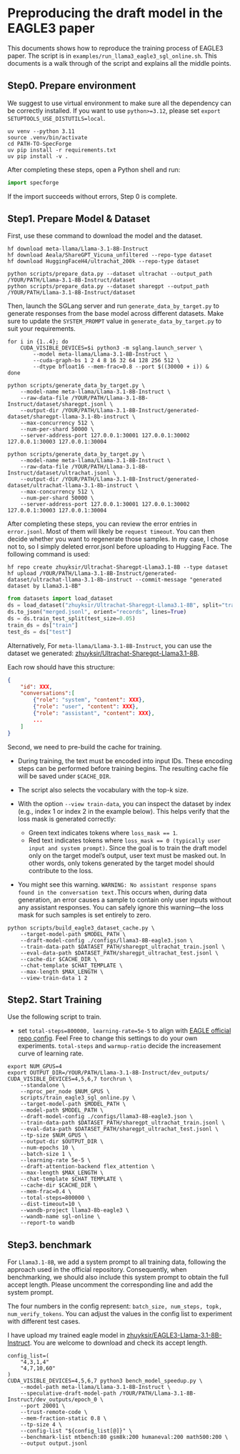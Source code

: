 # Preproducing the draft model in the EAGLE3 paper

This documents shows how to reproduce the training process of EAGLE3 paper. The script is in `examples/run_llama3_eagle3_sgl_online.sh`. This documents is a walk through of the script and explains all the middle points.

## Step0. Prepare environment

We suggest to use virtual environment to make sure all the dependency can be correctly installed. If you want to use `python>=3.12`, please set `export SETUPTOOLS_USE_DISTUTILS=local`.

```
uv venv --python 3.11
source .venv/bin/activate
cd PATH-TO-SpecForge
uv pip install -r requirements.txt
uv pip install -v .
```

After completing these steps, open a Python shell and run:
```python
import specforge
```
If the import succeeds without errors, Step 0 is complete.

## Step1. Prepare Model & Dataset

First, use these command to download the model and the dataset.
```shell
hf download meta-llama/Llama-3.1-8B-Instruct
hf download Aeala/ShareGPT_Vicuna_unfiltered --repo-type dataset
hf download HuggingFaceH4/ultrachat_200k --repo-type dataset

python scripts/prepare_data.py --dataset ultrachat --output_path /YOUR/PATH/Llama-3.1-8B-Instruct/dataset
python scripts/prepare_data.py --dataset sharegpt --output_path /YOUR/PATH/Llama-3.1-8B-Instruct/dataset
```

Then, launch the SGLang server and run `generate_data_by_target.py` to generate responses from the base model across different datasets. Make sure to update the `SYSTEM_PROMPT` value in `generate_data_by_target.py` to suit your requirements.

```shell
for i in {1..4}; do
    CUDA_VISIBLE_DEVICES=$i python3 -m sglang.launch_server \
        --model meta-llama/Llama-3.1-8B-Instruct \
        --cuda-graph-bs 1 2 4 8 16 32 64 128 256 512 \
        --dtype bfloat16 --mem-frac=0.8 --port $((30000 + i)) &
done

python scripts/generate_data_by_target.py \
    --model-name meta-llama/Llama-3.1-8B-Instruct \
    --raw-data-file /YOUR/PATH/Llama-3.1-8B-Instruct/dataset/sharegpt.jsonl \
    --output-dir /YOUR/PATH/Llama-3.1-8B-Instruct/generated-dataset/sharegpt-llama-3.1-8b-instruct \
    --max-concurrency 512 \
    --num-per-shard 50000 \
    --server-address-port 127.0.0.1:30001 127.0.0.1:30002 127.0.0.1:30003 127.0.0.1:30004

python scripts/generate_data_by_target.py \
    --model-name meta-llama/Llama-3.1-8B-Instruct \
    --raw-data-file /YOUR/PATH/Llama-3.1-8B-Instruct/dataset/ultrachat.jsonl \
    --output-dir /YOUR/PATH/Llama-3.1-8B-Instruct/generated-dataset/ultrachat-llama-3.1-8b-instruct \
    --max-concurrency 512 \
    --num-per-shard 50000 \
    --server-address-port 127.0.0.1:30001 127.0.0.1:30002 127.0.0.1:30003 127.0.0.1:30004
```

After completing these steps, you can review the error entries in `error.jsonl`. Most of them will likely be `request timeout`. You can then decide whether you want to regenerate those samples. In my case, I chose not to, so I simply deleted error.jsonl before uploading to Hugging Face. The following command is used:
```shell
hf repo create zhuyksir/Ultrachat-Sharegpt-Llama3.1-8B --type dataset
hf upload /YOUR/PATH/Llama-3.1-8B-Instruct/generated-dataset/ultrachat-llama-3.1-8b-instruct --commit-message "generated dataset by Llama3.1-8B"
```

```python
from datasets import load_dataset
ds = load_dataset("zhuyksir/Ultrachat-Sharegpt-Llama3.1-8B", split="train")
ds.to_json("merged.jsonl", orient="records", lines=True)
ds = ds.train_test_split(test_size=0.05)
train_ds = ds["train"]
test_ds = ds["test"]

```

Alternatively, For `meta-llama/Llama-3.1-8B-Instruct`, you can use the dataset we generated: [zhuyksir/Ultrachat-Sharegpt-Llama3.1-8B](https://huggingface.co/datasets/zhuyksir/Ultrachat-Sharegpt-Llama3.1-8B).

Each row should have this structure:
```json
{
    "id": XXX,
    "conversations":[
        {"role": "system", "content": XXX},
        {"role": "user", "content": XXX},
        {"role": "assistant", "content": XXX},
        ...
    ]
}
```

Second, we need to pre-build the cache for training.

- During training, the text must be encoded into input IDs. These encoding steps can be performed before training begins. The resulting cache file will be saved under `$CACHE_DIR`.
- The script also selects the vocabulary with the top-k size.
- With the option `--view train-data`, you can inspect the dataset by index (e.g., index 1 or index 2 in the example below). This helps verify that the loss mask is generated correctly:
    - Green text indicates tokens where `loss_mask == 1`.
    - Red text indicates tokens where `loss_mask == 0 (typically user input and system prompt)`. Since the goal is to train the draft model only on the target model’s output, user text must be masked out. In other words, only tokens generated by the target model should contribute to the loss.

- You might see this warning. `WARNING: No assistant response spans found in the conversation text.`This occurs when, during data generation, an error causes a sample to contain only user inputs without any assistant responses. You can safely ignore this warning—the loss mask for such samples is set entirely to zero.
```shell
python scripts/build_eagle3_dataset_cache.py \
    --target-model-path $MODEL_PATH \
    --draft-model-config ./configs/llama3-8B-eagle3.json \
    --train-data-path $DATASET_PATH/sharegpt_ultrachat_train.jsonl \
    --eval-data-path $DATASET_PATH/sharegpt_ultrachat_test.jsonl \
    --cache-dir $CACHE_DIR \
    --chat-template $CHAT_TEMPLATE \
    --max-length $MAX_LENGTH \
    --view-train-data 1 2
```

## Step2. Start Training

Use the following script to train.

- set `total-steps=800000, learning-rate=5e-5` to align with [EAGLE official repo config](https://github.com/SafeAILab/EAGLE/blob/main/eagle/traineagle3/ds_config.json). Feel Free to change this settings to do your own experiments. `total-steps` and `warmup-ratio` decide the increasement curve of learning rate.

```shell
export NUM_GPUS=4
export OUTPUT_DIR=/YOUR/PATH/Llama-3.1-8B-Instruct/dev_outputs/
CUDA_VISIBLE_DEVICES=4,5,6,7 torchrun \
    --standalone \
    --nproc_per_node $NUM_GPUS \
    scripts/train_eagle3_sgl_online.py \
    --target-model-path $MODEL_PATH \
    --model-path $MODEL_PATH \
    --draft-model-config ./configs/llama3-8B-eagle3.json \
    --train-data-path $DATASET_PATH/sharegpt_ultrachat_train.jsonl \
    --eval-data-path $DATASET_PATH/sharegpt_ultrachat_test.jsonl \
    --tp-size $NUM_GPUS \
    --output-dir $OUTPUT_DIR \
    --num-epochs 10 \
    --batch-size 1 \
    --learning-rate 5e-5 \
    --draft-attention-backend flex_attention \
    --max-length $MAX_LENGTH \
    --chat-template $CHAT_TEMPLATE \
    --cache-dir $CACHE_DIR \
    --mem-frac=0.4 \
    --total-steps=800000 \
    --dist-timeout=10 \
    --wandb-project llama3-8b-eagle3 \
    --wandb-name sgl-online \
    --report-to wandb
```

## Step3. benchmark

For `Llama3.1-8B`, we add a system prompt to all training data, following the approach used in the official repository. Consequently, when benchmarking, we should also include this system prompt to obtain the full accept length. Please uncomment the corresponding line and add the system prompt.

The four numbers in the config represent: `batch_size, num_steps, topk, num_verify_tokens`.  You can adjust the values in the config list to experiment with different test cases.

I have upload my trained eagle model in [zhuyksir/EAGLE3-Llama-3.1-8B-Instruct](https://huggingface.co/zhuyksir/EAGLE3-Llama-3.1-8B-Instruct). You are welcome to download and check its accept length.

```shell
config_list=(
    "4,3,1,4"
    "4,7,10,60"
)
CUDA_VISIBLE_DEVICES=4,5,6,7 python3 bench_model_speedup.py \
    --model-path meta-llama/Llama-3.1-8B-Instruct \
    --speculative-draft-model-path /YOUR/PATH/Llama-3.1-8B-Instruct/dev_outputs/epoch_0 \
    --port 20001 \
    --trust-remote-code \
    --mem-fraction-static 0.8 \
    --tp-size 4 \
    --config-list "${config_list[@]}" \
    --benchmark-list mtbench:80 gsm8k:200 humaneval:200 math500:200 \
    --output output.jsonl
```
